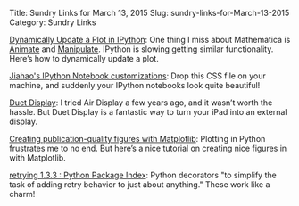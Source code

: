 Title: Sundry Links for March 13, 2015
Slug: sundry-links-for-March-13-2015
Category: Sundry Links

[Dynamically Update a Plot in IPython](http://stackoverflow.com/questions/21360361/how-to-dynamically-update-a-plot-in-a-loop-in-ipython-notebook-within-one-cell): One thing I miss about Mathematica is [Animate](http://reference.wolfram.com/language/ref/Animate.html) and [Manipulate](http://reference.wolfram.com/language/ref/Manipulate.html). IPython is slowing getting similar functionality. Here’s how to dynamically update a plot.

[Jiahao's IPython Notebook customizations](https://github.com/jiahao/ipython-profile): Drop this CSS file on your machine, and suddenly your IPython notebooks look quite beautiful!

[Duet Display](http://www.duetdisplay.com/): I tried Air Display a few years ago, and it wasn’t worth the hassle. But Duet Display is a fantastic way to turn your iPad into an external display.

[Creating publication-quality figures with Matplotlib](https://github.com/jbmouret/matplotlib_for_papers): Plotting in Python frustrates me to no end. But here’s a nice tutorial on creating nice figures in with Matplotlib.

[retrying 1.3.3 : Python Package Index](https://pypi.python.org/pypi/retrying): Python decorators "to simplify the task of adding retry behavior to just about anything." These work like a charm!